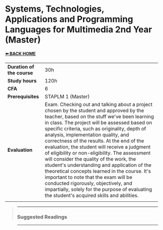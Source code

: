 # **Systems, Technologies, Applications and Programming Languages for Multimedia 2nd Year (Master)**  

[**⬅️ BACK HOME**](/HOME.md)  

|                          |     |
|:-------------------------|:----|  
|**Duration of the course**|30h  |
|**Study hours**           |120h |
|**CFA**                   |6    |
|**Prerequisites**         |STAPLM 1 (Master)|
|**Evaluation**            |Exam. Checking out and talking about a project chosen by the student and approved by the teacher, based on the stuff we've been learning in class. The project will be assessed based on specific criteria, such as originality, depth of analysis, implementation quality, and correctness of the results. At the end of the evaluation, the student will receive a judgment of eligibility or non-eligibility. The assessment will consider the quality of the work, the student's understanding and application of the theoretical concepts learned in the course. It's important to note that the exam will be conducted rigorously, objectively, and impartially, solely for the purpose of evaluating the student's acquired skills and abilities.|
|                          |     |



>---
>### **Suggested Readings**  

>---
